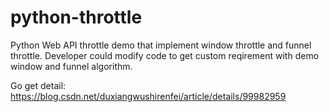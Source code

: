# python-throttle

Python Web API throttle demo that implement window throttle and funnel throttle. 
Developer could modify code to get custom reqirement with demo window and funnel algorithm.

Go get detail: https://blog.csdn.net/duxiangwushirenfei/article/details/99982959
